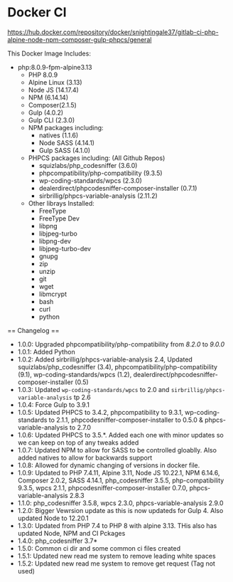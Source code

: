 # Docker CI

https://hub.docker.com/repository/docker/snightingale37/gitlab-ci-php-alpine-node-npm-composer-gulp-phpcs/general

This Docker Image Includes:

* php:8.0.9-fpm-alpine3.13
  * PHP 8.0.9
  * Alpine Linux (3.13)
  * Node JS (14.17.4)
  * NPM (6.14.14)
  * Composer(2.1.5)
  * Gulp (4.0.2)
  * Gulp CLI (2.3.0)
  * NPM packages including:
     * natives (1.1.6)
     * Node SASS (4.14.1)
     * Gulp SASS (4.1.0)
  * PHPCS packages including: (All Github Repos)
    * squizlabs/php_codesniffer (3.6.0)
    * phpcompatibility/php-compatibility (9.3.5)
    * wp-coding-standards/wpcs (2.3.0)
    * dealerdirect/phpcodesniffer-composer-installer (0.7.1)
    * sirbrillig/phpcs-variable-analysis (2.11.2)
  * Other librays Installed:
    * FreeType
    * FreeType Dev
    * libpng
    * libjpeg-turbo
    * libpng-dev
    * libjpeg-turbo-dev
    * gnupg
    * zip
    * unzip
    * git
    * wget
    * libmcrypt
    * bash
    * curl
    * python

== Changelog ==
* 1.0.0: Upgraded phpcompatibility/php-compatibility from *8.2.0* to *9.0.0*
* 1.0.1: Added Python
* 1.0.2: Added sirbrillig/phpcs-variable-analysis 2.4, Updated squizlabs/php_codesniffer (3.4), phpcompatibility/php-compatibility (9.1), wp-coding-standards/wpcs (1.2), dealerdirect/phpcodesniffer-composer-installer (0.5)
* 1.0.3: Updated `wp-coding-standards/wpcs` to 2.0 and `sirbrillig/phpcs-variable-analysis` tp 2.6
* 1.0.4: Force Gulp to 3.9.1
* 1.0.5: Updated PHPCS to 3.4.2, phpcompatibility to 9.3.1, wp-coding-standards to 2.1.1, phpcodesniffer-composer-installer to 0.5.0 & phpcs-variable-analysis to 2.7.0
* 1.0.6: Updated PHPCS to 3.5.*.  Added each one with minor updates so we can keep on top of any tweaks added
* 1.0.7: Updated NPM to allow for SASS to be controlled gloablly.  Also added natives to allow for backwards support
* 1.0.8: Allowed for dynamic changing of versions in docker file.
* 1.0.9: Updated to PHP 7.4.11, Alpine 3.11, Node JS 10.22.1, NPM 6.14.6, Composer 2.0.2, SASS 4.14.1, php_codesniffer 3.5.5, php-compatibility 9.3.5, wpcs 2.1.1, phpcodesniffer-composer-installer 0.7.0, phpcs-variable-analysis 2.8.3
* 1.1.0: php_codesniffer 3.5.8, wpcs 2.3.0, phpcs-variable-analysis 2.9.0
* 1.2.0: Bigger Vewrsion update as this is now updateds for Gulp 4. Also updated Node to 12.20.1
* 1.3.0: Updated from PHP 7.4 to PHP 8 with alpine 3.13.  THis also has updated Node, NPM and CI Pckages
* 1.4.0: php_codesniffer 3.7*
* 1.5.0: Common ci dir and some common ci files created
* 1.5.1: Updated new read me system to remove leading white spaces
* 1.5.2: Updated new read me system to remove get request (Tag not used)
